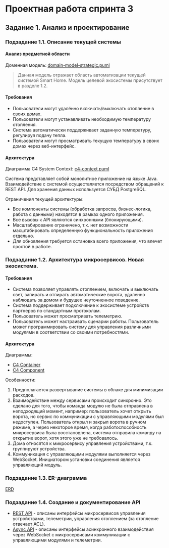 # Проектная работа спринта 3

## Задание 1. Анализ и проектирование

### Подзадание 1.1. Описание текущей системы

#### Анализ предметной области
Доменная модель: [domain-model-strategic.puml](./docs/diagrams/domain/domain-model-strategic.puml)
> Данная модель отражает область автоматизации текущей системой Smart Home. Модель целевой экосистемы присутствует в разделе 1.2.

#### Требования
- Пользователи могут удалённо включать/выключать отопление в своих домах.
- Пользователи могут устанавливать необходимую температуру отопления.
- Система автоматически поддерживает заданную температуру, регулируя подачу тепла.
- Пользователи могут просматривать текущую температуру в своих домах через веб-интерфейс.

#### Архитектура
Диаграмма С4 System Context: [c4-context.puml](./docs/diagrams/C4/c4-context.puml)

Система представляет собой монолитное приложение на языке Java. Взаимодействие с сиcтемой осуществляется посредством обращений к REST API. Для хранения данных используется СУБД PostgreSQL.

Ограничения текущей архитектуры:

- Все компоненты системы (обработка запросов, бизнес-логика, работа с данными) находятся в рамках одного приложения.
- Все вызовы к API являются синхронными (блокирующими).
- Масштабирование ограничено, т.к. нет возможности масштабировать определенную функциональность приложения отдельно.
- Для обновления требуется остановка всего приложения, что влечет простой в работе.

### Подзадание 1.2. Архитектура микросервисов. Новая экосистема.

#### Требования
- Система позволяет управлять отоплением, включать и выключать свет, запирать и отпирать автоматические ворота, удаленно наблюдать за домом и будущее неуточненное поведение.
- Система поддерживает подключение к экосистеме устройств партнеров по стандартным протоколам.
- Пользователь может просматривать телеметрию.
- Пользователь может настраивать сценарии работы. Пользователь может программировать систему для управления различными модулями в соответствии со своими потребностями.

#### Архитектура

Диаграммы:
- [С4 Container](./docs/diagrams/C4/c4-container.puml)
- [С4 Component](./docs/diagrams/C4/c4-component.puml)

Особенности:
1. Предполагается развертывание системы в облаке для минимизации расходов. 
2. Взаимодействие между сервисами происходит синхронно. Это сделано для того, чтобы команда модулю не была отправлена в неподходящий момент, например: пользователь хочет открыть ворота, но сервис по коммуникации с управляющими модулями был недоступен. Пользователь открыл и закрыл ворота в ручном режиме, а через некоторое время, когда работоспособность микросервиса была восстановлена, система отправила команду на открытие ворот, хотя этого уже не требовалось.
3. Дома относятся к микросервису управления устройствами, т.к. группируют устройства.
4. Коммуникация с управляющими модулями выполняется через WebSocket. Инициатором установки соединения является управляющий модуль.

### Подзадание 1.3. ER-диаграмма

[ERD](./docs/diagrams/erd.puml)

### Подзадание 1.4. Создание и документирование API

- [REST API](./api.yaml) - описаны интерфейсы микросервисов управления устройствами, телеметрии, управления отоплением (за отопление отвечает ACL).
- [Async API](./async-api.yaml) - описаны интерфейсы асинхронного взаимодействия через WebSocket с микросервисами коммуникации с управляющими модулями и телеметрии.